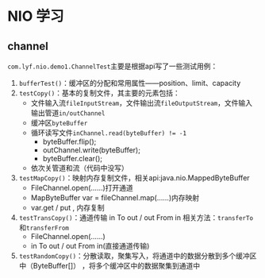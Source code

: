 # NIO 学习
## channel 
`com.lyf.nio.demo1.ChannelTest`主要是根据api写了一些测试用例：
1. `bufferTest()`：缓冲区的分配和常用属性——position、limit、capacity
2. `testCopy()`：基本的复制文件，其主要的元素包括：
    - 文件输入流`fileInputStream`，文件输出流`fileOutputStream`，文件输入输出管道`in/outChannel`
    - 缓冲区`byteBuffer`
    - 循环读写文件`inChannel.read(byteBuffer) != -1`
        - byteBuffer.flip();
        - outChannel.write(byteBuffer);
        - byteBuffer.clear();
    - 依次关管道和流（代码中没写）
3. `testMapCopy()`：映射内存复制文件，相关api:java.nio.MappedByteBuffer
    - FileChannel.open(……)打开通道
    - MapByteBuffer var = fileChannel.map(……)内存映射
    - var.get / put , 内存复制
4. `testTransCopy()`：通道传输 in To out /  out From in   相关方法：`transferTo`和`transferFrom`
    - FileChannel.open(……)
    - in To out / out From in(直接通道传输)
5. `testRandomCopy()`：分散读取，聚集写入，将通道中的数据分散到多个缓冲区中（ByteBuffer[]） ，将多个缓冲区中的数据聚集到通道中
